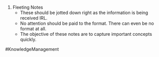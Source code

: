 1. Fleeting Notes
	- These should be jotted down right as the information is being received IRL.
	- No attention should be paid to the format. There can even be no format at all.
	- The objective of these notes are to capture important concepts quickly.

#KnowledgeManagement 